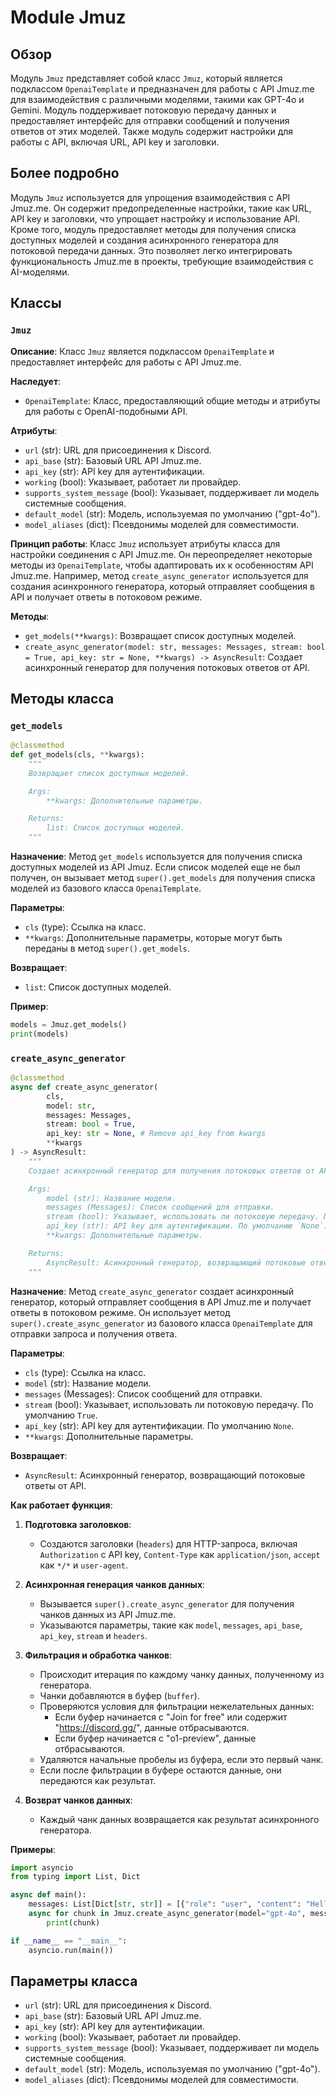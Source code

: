 # Module Jmuz

## Обзор

Модуль `Jmuz` представляет собой класс `Jmuz`, который является подклассом `OpenaiTemplate` и предназначен для работы с API Jmuz.me для взаимодействия с различными моделями, такими как GPT-4o и Gemini. Модуль поддерживает потоковую передачу данных и предоставляет интерфейс для отправки сообщений и получения ответов от этих моделей. Также модуль содержит настройки для работы с API, включая URL, API key и заголовки.

## Более подробно

Модуль `Jmuz` используется для упрощения взаимодействия с API Jmuz.me. Он содержит предопределенные настройки, такие как URL, API key и заголовки, что упрощает настройку и использование API. Кроме того, модуль предоставляет методы для получения списка доступных моделей и создания асинхронного генератора для потоковой передачи данных. Это позволяет легко интегрировать функциональность Jmuz.me в проекты, требующие взаимодействия с AI-моделями.

## Классы

### `Jmuz`

**Описание**: Класс `Jmuz` является подклассом `OpenaiTemplate` и предоставляет интерфейс для работы с API Jmuz.me.

**Наследует**:
- `OpenaiTemplate`: Класс, предоставляющий общие методы и атрибуты для работы с OpenAI-подобными API.

**Атрибуты**:
- `url` (str): URL для присоединения к Discord.
- `api_base` (str): Базовый URL API Jmuz.me.
- `api_key` (str): API key для аутентификации.
- `working` (bool): Указывает, работает ли провайдер.
- `supports_system_message` (bool): Указывает, поддерживает ли модель системные сообщения.
- `default_model` (str): Модель, используемая по умолчанию ("gpt-4o").
- `model_aliases` (dict): Псевдонимы моделей для совместимости.

**Принцип работы**:
Класс `Jmuz` использует атрибуты класса для настройки соединения с API Jmuz.me. Он переопределяет некоторые методы из `OpenaiTemplate`, чтобы адаптировать их к особенностям API Jmuz.me. Например, метод `create_async_generator` используется для создания асинхронного генератора, который отправляет сообщения в API и получает ответы в потоковом режиме.

**Методы**:
- `get_models(**kwargs)`: Возвращает список доступных моделей.
- `create_async_generator(model: str, messages: Messages, stream: bool = True, api_key: str = None, **kwargs) -> AsyncResult`: Создает асинхронный генератор для получения потоковых ответов от API.

## Методы класса

### `get_models`

```python
@classmethod
def get_models(cls, **kwargs):
    """
    Возвращает список доступных моделей.

    Args:
        **kwargs: Дополнительные параметры.

    Returns:
        list: Список доступных моделей.
    """
```

**Назначение**:
Метод `get_models` используется для получения списка доступных моделей из API Jmuz. Если список моделей еще не был получен, он вызывает метод `super().get_models` для получения списка моделей из базового класса `OpenaiTemplate`.

**Параметры**:
- `cls` (type): Ссылка на класс.
- `**kwargs`: Дополнительные параметры, которые могут быть переданы в метод `super().get_models`.

**Возвращает**:
- `list`: Список доступных моделей.

**Пример**:
```python
models = Jmuz.get_models()
print(models)
```

### `create_async_generator`

```python
@classmethod
async def create_async_generator(
        cls,
        model: str,
        messages: Messages,
        stream: bool = True,
        api_key: str = None, # Remove api_key from kwargs
        **kwargs
) -> AsyncResult:
    """
    Создает асинхронный генератор для получения потоковых ответов от API.

    Args:
        model (str): Название модели.
        messages (Messages): Список сообщений для отправки.
        stream (bool): Указывает, использовать ли потоковую передачу. По умолчанию `True`.
        api_key (str): API key для аутентификации. По умолчанию `None`.
        **kwargs: Дополнительные параметры.

    Returns:
        AsyncResult: Асинхронный генератор, возвращающий потоковые ответы от API.
    """
```

**Назначение**:
Метод `create_async_generator` создает асинхронный генератор, который отправляет сообщения в API Jmuz.me и получает ответы в потоковом режиме. Он использует метод `super().create_async_generator` из базового класса `OpenaiTemplate` для отправки запроса и получения ответа.

**Параметры**:
- `cls` (type): Ссылка на класс.
- `model` (str): Название модели.
- `messages` (Messages): Список сообщений для отправки.
- `stream` (bool): Указывает, использовать ли потоковую передачу. По умолчанию `True`.
- `api_key` (str): API key для аутентификации. По умолчанию `None`.
- `**kwargs`: Дополнительные параметры.

**Возвращает**:
- `AsyncResult`: Асинхронный генератор, возвращающий потоковые ответы от API.

**Как работает функция**:

1. **Подготовка заголовков**:
   - Создаются заголовки (`headers`) для HTTP-запроса, включая `Authorization` с API key, `Content-Type` как `application/json`, `accept` как `*/*` и `user-agent`.

2. **Асинхронная генерация чанков данных**:
   - Вызывается `super().create_async_generator` для получения чанков данных из API Jmuz.me.
   - Указываются параметры, такие как `model`, `messages`, `api_base`, `api_key`, `stream` и `headers`.

3. **Фильтрация и обработка чанков**:
   - Происходит итерация по каждому чанку данных, полученному из генератора.
   - Чанки добавляются в буфер (`buffer`).
   - Проверяются условия для фильтрации нежелательных данных:
     - Если буфер начинается с "Join for free" или содержит "https://discord.gg/", данные отбрасываются.
     - Если буфер начинается с "o1-preview", данные отбрасываются.
   - Удаляются начальные пробелы из буфера, если это первый чанк.
   - Если после фильтрации в буфере остаются данные, они передаются как результат.

4. **Возврат чанков данных**:
   - Каждый чанк данных возвращается как результат асинхронного генератора.

**Примеры**:

```python
import asyncio
from typing import List, Dict

async def main():
    messages: List[Dict[str, str]] = [{"role": "user", "content": "Hello"}]
    async for chunk in Jmuz.create_async_generator(model="gpt-4o", messages=messages):
        print(chunk)

if __name__ == "__main__":
    asyncio.run(main())
```

## Параметры класса

- `url` (str): URL для присоединения к Discord.
- `api_base` (str): Базовый URL API Jmuz.me.
- `api_key` (str): API key для аутентификации.
- `working` (bool): Указывает, работает ли провайдер.
- `supports_system_message` (bool): Указывает, поддерживает ли модель системные сообщения.
- `default_model` (str): Модель, используемая по умолчанию ("gpt-4o").
- `model_aliases` (dict): Псевдонимы моделей для совместимости.